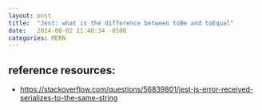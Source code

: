 ```yaml
---
layout: post
title:  "Jest: what is the difference between toBe and toEqual"
date:   2024-08-02 11:40:34 -0500
categories: MERN
---
```



## reference resources:

* https://stackoverflow.com/questions/56839801/jest-js-error-received-serializes-to-the-same-string